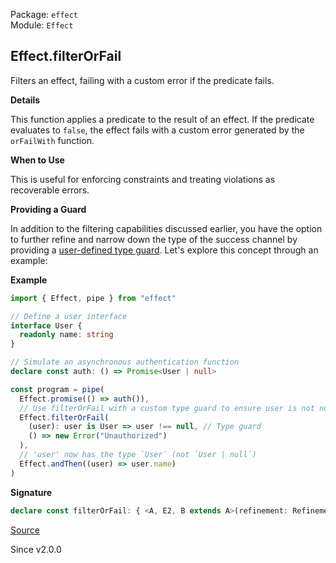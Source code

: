 Package: `effect`<br />
Module: `Effect`<br />

## Effect.filterOrFail

Filters an effect, failing with a custom error if the predicate fails.

**Details**

This function applies a predicate to the result of an effect. If the
predicate evaluates to `false`, the effect fails with a custom error
generated by the `orFailWith` function.

**When to Use**

This is useful for enforcing constraints and treating violations as
recoverable errors.

**Providing a Guard**

In addition to the filtering capabilities discussed earlier, you have the
option to further refine and narrow down the type of the success channel by
providing a [user-defined type
guard](https://www.typescriptlang.org/docs/handbook/2/narrowing.html#using-type-predicates).
Let's explore this concept through an example:

**Example**

```ts
import { Effect, pipe } from "effect"

// Define a user interface
interface User {
  readonly name: string
}

// Simulate an asynchronous authentication function
declare const auth: () => Promise<User | null>

const program = pipe(
  Effect.promise(() => auth()),
  // Use filterOrFail with a custom type guard to ensure user is not null
  Effect.filterOrFail(
    (user): user is User => user !== null, // Type guard
    () => new Error("Unauthorized")
  ),
  // 'user' now has the type `User` (not `User | null`)
  Effect.andThen((user) => user.name)
)
```

**Signature**

```ts
declare const filterOrFail: { <A, E2, B extends A>(refinement: Refinement<NoInfer<A>, B>, orFailWith: (a: EqualsWith<A, B, NoInfer<A>, Exclude<NoInfer<A>, B>>) => E2): <E, R>(self: Effect<A, E, R>) => Effect<B, E2 | E, R>; <A, E2>(predicate: Predicate<NoInfer<A>>, orFailWith: (a: NoInfer<A>) => E2): <E, R>(self: Effect<A, E, R>) => Effect<A, E2 | E, R>; <A, E, R, E2, B extends A>(self: Effect<A, E, R>, refinement: Refinement<A, B>, orFailWith: (a: EqualsWith<A, B, A, Exclude<A, B>>) => E2): Effect<B, E2 | E, R>; <A, E, R, E2>(self: Effect<A, E, R>, predicate: Predicate<A>, orFailWith: (a: A) => E2): Effect<A, E2 | E, R>; <A, B extends A>(refinement: Refinement<NoInfer<A>, B>): <E, R>(self: Effect<A, E, R>) => Effect<B, Cause.NoSuchElementException | E, R>; <A>(predicate: Predicate<NoInfer<A>>): <E, R>(self: Effect<A, E, R>) => Effect<A, Cause.NoSuchElementException | E, R>; <A, E, R, B extends A>(self: Effect<A, E, R>, refinement: Refinement<A, B>): Effect<B, E | Cause.NoSuchElementException, R>; <A, E, R>(self: Effect<A, E, R>, predicate: Predicate<A>): Effect<A, E | Cause.NoSuchElementException, R>; }
```

[Source](https://github.com/Effect-TS/effect/tree/main/packages/effect/src/Effect.ts#L8468)

Since v2.0.0